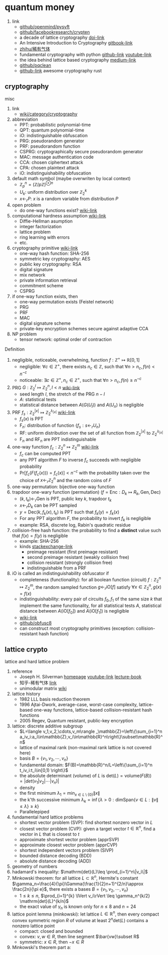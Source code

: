 # quantum money

1. link
   * [github/openmind/pysyft](https://github.com/OpenMined/PySyft)
   * [github/facebookresearch/crypten](https://github.com/facebookresearch/CrypTen)
   * a decade of lattice cryptography [doi-link](https://doi.org/10.1561/0400000074)
   * An Intensive Introduction to Cryptography [gitbook-link](https://intensecrypto.org/public/index.html)
   * [zhihu/稀有气体](https://www.zhihu.com/column/c_1190932930565013504)
   * fundamental cryptography with python [github-link](https://github.com/cgossi/fundamental_cryptography_with_python) [youtube-link](https://youtu.be/miSXR-Op2l4)
   * the idea behind lattice based cryptography [medium-link](https://medium.com/nerd-for-tech/the-idea-behind-lattice-based-cryptography-5e623fa2532b)
   * [github/pqclean](https://github.com/pqclean/pqclean/)
   * [github-link](https://github.com/rust-cc/awesome-cryptography-rust) awesome cryptography rust

## cryptography

misc

1. link
   * [wiki/category/cryptography](https://en.wikipedia.org/wiki/Category:Cryptography)
2. abbreviation
   * PPT: probabilistic polynomial-time
   * QPT: quantum polynomial-time
   * iO: indistinguishable obfuscation
   * PRG: pseudorandom generator
   * PRF: pseudorandom function
   * CSPRG: cryptographically secure pseudorandom generator
   * MAC: message authentication code
   * CCA: chosen ciphertext attack
   * CPA: chosen plaintext attack
   * iO: indistinguishability obfuscation
3. default math symbol (maybe overwriten by local context)
   * $\mathbb{Z}_p^n=(\mathbb{Z}/p\mathbb{Z})^{\otimes n}$
   * $U_k$: uniform distribution over $\mathbb{Z}_2^k$
   * $x\leftarrow_r P$: $x$ is a random variable from distribution $P$
4. open problem
   * do one-way functions exist? [wiki-link](https://en.wikipedia.org/wiki/One-way_function)
5. computational hardness assumption [wiki-link](https://en.wikipedia.org/wiki/Category:Computational_hardness_assumptions)
   * Diffie-Hellman asumption
   * integer factorization
   * lattice problem
   * ring learning with errors
   * etc.
6. cryptography primitive [wiki-link](https://en.wikipedia.org/wiki/Cryptographic_primitive)
   * one-way hash function: SHA-256
   * symmetric key cryptography: AES
   * public key cryptography: RSA
   * digital signature
   * mix network
   * private information retrieval
   * commitment scheme
   * CSPRG
7. if one-way function exists, then
   * one-way permutation exists (Feistel network)
   * PRG
   * PRF
   * MAC
   * digital signature scheme
   * private-key encryption schemes secure against adaptive CCA
8. NP problem
   * tensor network: optimal order of contraction

Definition

1. negligible, noticeable, overwhelming, function $f:\mathbb{Z}^+\mapsto\mathbb{R} [0,1]$
   * negligible: $\forall c\in\mathbb{Z}^+$, there exists $n_c\in\mathbb{Z}$, such that $\forall n>n_c,f(n)<n^{-c}$
   * noticeable: $\exists c\in\mathbb{Z}^+,n_c\in\mathbb{Z}^+$, such that $\forall n>n_c,f(n)\geq n^{-c}$
2. PRG $G:\mathbb{Z}_2^l\mapsto \mathbb{Z}_2^n,l<n$ [wiki-link](https://en.wikipedia.org/wiki/Pseudorandom_generator)
   * seed length $l$, the stretch of the PRG $n-l$
   * $A$: statistical tests
   * statistical distance between $A(G(U_l))$ and $A(U_n)$ is negligible
3. PRF $f_s: \mathbb{Z}_2^{|x|}\mapsto\mathbb{Z}_2^{\lambda_{|x|}}$ [wiki-link](https://en.wikipedia.org/wiki/Pseudorandom_function_family)
   * $f_s(x)$ is PPT
   * $\mathrm{F}_n$: distribution of function $\left\{f_s: s\leftarrow_r U_n\right\}$
   * $\mathrm{RF}$: uniform distribution over the set of  all function from $\mathbb{Z}_2^{|x|}$ to $\mathbb{Z}_2^{\lambda_{|x|}}$
   * $\mathrm{F}_n$ and $\mathrm{RF}_n$ are PPT indistinguishable
4. one-way function $f_c:\mathbb{Z}_2^n\mapsto\mathbb{Z}_2^m$ [wiki-link](https://en.wikipedia.org/wiki/One-way_function)
   * $f_c$ can be computed PPT
   * any PPT algorithm $F$ to inverse $f_c$ succeeds with negligible probability
   * $\mathrm{Pr}[f_c(F(f_c(x)))=f_c(x)]<n^{-c}$ with the probability taken over the choice of $x\leftarrow_r\mathbb{Z}_2^n$ and the random coins of $F$
5. one-way permutation: bijective one-way function
6. trapdoor one-wary function (permutation) $(f=\mathrm{Enc}:D_k\mapsto R_k,\mathrm{Gen},\mathrm{Dec})$
   * $(k,t_k)\leftarrow_r\mathrm{Gen}$ is PPT, public key $k$, trapdoor $t_k$
   * $x\leftarrow_r D_k$ can be PPT sampled
   * $y=\mathrm{Dec}(k,f_k(x),t_k)$ is PPT such that $f_k(y)=f_k(x)$
   * For any PPT algorithm $F$, the probability to invert $f_k$ is negligible
   * example: RSA, discrete log, Rabin's quadratic residue
7. collision-free hash function: the probability to find a **distinct** value such that $f(x)=f(y)$ is negligible
   * example: SHA-256
   * kinds [stackexchange-link](https://crypto.stackexchange.com/a/80463)
     * preimage resistant (first preimage resistant)
     * second preimage resistant (weakly collision free)
     * collision resistant (strongly collision free)
     * indistinguishable from a PRF
8. $\mathrm{iO}$ is called an indistinguishability obfuscator if
   * completeness (functionality): for all boolean function (circuit) $f:\mathbb{Z}_2^n\mapsto \mathbb{Z}_2^m$, the random sampled function $g\leftarrow_r \mathrm{iO}[f]$ satisfy $\forall x\in\mathbb{Z}_2^n,g(x)=f(x)$
   * indistinguishability: every pair of circuits $f_0,f_1$ of the same size $k$ that implement the same functionality, for all statistical tests $A$, statistical distance between $A(\mathrm{iO}[f_0])$ and $A(\mathrm{iO}[f_1])$ is negligible
   * [wiki-link](https://en.wikipedia.org/wiki/Indistinguishability_obfuscation)
   * [github/obfusc8](https://github.com/tum-i4/indistinguishability-obfuscation)
   * can construct most cryptography primitives (exception: collision-resistant hash function)

## lattice crypto

lattice and hard lattice problem

1. reference
   * Joseph H. Silverman [homepage](http://www.math.brown.edu/johsilve/) [youtube-link](https://youtu.be/j30GwMRXWek) [lecture-book](https://www.ias.edu/sites/default/files/Silverman_PCMI_Note_DistributionVersion_220705.pdf)
   * 知乎-稀有气体 [link](https://zhuanlan.zhihu.com/p/161411204)
   * unimodular matrix [wiki](https://en.wikipedia.org/wiki/Unimodular_matrix)
2. lattice history
   * 1982 LLL basis reduction theorem
   * 1996 Ajtai-Dwork, average-case, worst-case complexity, lattice-based one-way functions, lattice-based collision-resistant hash functions
   * 2005 Regev, Quantum resistant, public-key encryption
3. lattice: discrete additive subgroup
   * $L=\langle v_1,v_2,\cdots,v_m\rangle _\mathbb{Z}=\left\{\sum_{i=1}^n a_iv_i:a_i\in\mathbb{Z},v_i\in\mathbb{R}^n\right\}\subset\mathbb{R}^n$
   * lattice of maximal rank (non-maximal rank lattice is not covered here)
   * basis $B=\left\{v_1,v_2,\cdots,v_n\right\}$
   * fundamental domain: $F(B)=\mathbb{R}^n/L=\left\{\sum_{i=1}^n t_iv_i:t_i\in[0,1) \right\}$
   * the absolute determinant (volume) of $L$ is $\mathrm{det}(L)=\mathrm{volume}(F(B))=|det(v_1|v_2|\cdots |v_n)|$
   * density
   * the first minimum $\lambda_1=\min_{x\in L\setminus\left\{0\right\}}\lVert x \rVert$
   * the k'th successive minimum $\lambda_k=\inf\left\{\lambda>0:\mathrm{dimSpan}\left\{v\in L:\lVert v\rVert\leq\lambda\right\}\geq k\right\}$
   * Parallelepiped
4. fundamental hard lattice problems
   * shortest vector problem (SVP): find shortest nonzero vector in $L$
   * closest vector problem (CVP): given a target vector $t\in\mathbb{R}^n$, find a vector in $L$ that is closest to $t$
   * approximate shortest vector problem (apprSVP)
   * approximate closest vector problem (apprCVP)
   * shortest independent vectors problem (SIVP)
   * bounded distance decoding (BDD)
   * absolute distance decoding (ADD)
5. geometry of numbers
6. hadamard's inequality: $\mathrm{det}(L)\leq \prod_{i=1}^n\|v_i\|$
7. Minkowski theorem: for all lattice $L\subset\mathbb{R}^n$, Hermite's constant $\gamma_n=\frac{4}{\pi}\Gamma(\frac{1}{2}n+1)^{2/n}\approx \frac{2n}{\pi e}$, there exists a bases $B=\left\{v_1,v_2,\cdots,v_n\right\}$
   * $1\leq k\leq n$, $\prod_{i=1}^{k} \lVert v_i\rVert \leq \gamma_n^{k/2} \mathrm{det}(L)^{k/n}$
   * the exact value of $\gamma_n$ is known only for $n\leq 8$ and $n=24$
8. lattice point lemma (minkowski): let lattice $L\in\mathbb{R}^n$, then every compact convex symmetric region $R$ of volume at least $2^n\mathrm{det}(L)$ contains a nonzero lattice point
   * compact: closed and bounded
   * convex: $v,w\in R$, then line segment $\bar{vw}\subset R$
   * symmetric: $x\in R$, then $-x\in R$
9. Minkowski's theorem part a:
